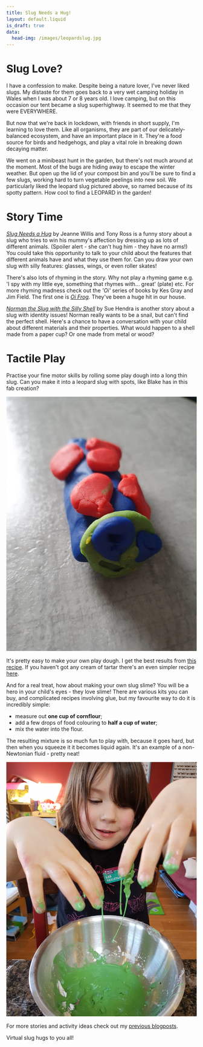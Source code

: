 ```yaml
---
title: Slug Needs a Hug!
layout: default.liquid
is_draft: true
data:
  head-img: /images/leopardslug.jpg
---
```

# Slug Love?

I have a confession to make. Despite being a nature lover, I've never liked slugs. My distaste for them goes back to a very wet camping holiday in Wales when I was about 7 or 8 years old. I love camping, but on this occasion our tent became a slug superhighway. It seemed to me that they were EVERYWHERE. 

But now that we're back in lockdown, with friends in short supply, I'm learning to love them. Like all organisms, they are part of our delicately-balanced ecosystem, and have an important place in it. They're a food source for birds and hedgehogs, and play a vital role in breaking down decaying matter. 

We went on a minibeast hunt in the garden, but there's not much around at the moment. Most of the bugs are hiding away to escape the winter weather. But open up the lid of your compost bin and you'll be sure to find a few slugs, working hard to turn vegetable peelings into new soil. We particularly liked the leopard slug pictured above, so named because of its spotty pattern. How cool to find a LEOPARD in the garden! 

# Story Time

*[Slug Needs a Hug](https://www.youtube.com/watch?v=MBtjkGkukgw)* by Jeanne Willis and Tony Ross is a funny story about a slug who tries to win his mummy's affection by dressing up as lots of different animals. (Spoiler alert - she can't hug him - they have no arms!) You could take this opportunity to talk to your child about the features that different animals have and what they use them for. Can you draw your own slug with silly features: glasses, wings, or even roller skates!

There's also lots of rhyming in the story. Why not play a rhyming game e.g. 'I spy with my little eye, something that rhymes with... great' (plate) etc. For more rhyming madness check out the *'Oi'* series of books by Kes Gray and Jim Field. The first one is *[Oi Frog](https://www.youtube.com/watch?v=2da5yu6rpdg).* They've been a huge hit in our house. 

*[Norman the Slug with the Silly Shell](https://www.youtube.com/watch?v=z4BcBtKHaO8)* by Sue Hendra is another story about a slug with identity issues! Norman really wants to be a snail, but can't find the perfect shell. Here's a chance to have a conversation with your child about different materials and their properties. What would happen to a shell made from a paper cup? Or one made from metal or wood? 

# Tactile Play

Practise your fine motor skills by rolling some play dough into a long thin slug. Can you make it into a leopard slug with spots, like Blake has in this fab creation? 

![](/images/blakeslug.jpg)

It's pretty easy to make your own play dough. I get the best results from [this recipe](https://www.iheartnaptime.net/play-dough-recipe/). If you haven't got any cream of tartar there's an even simpler recipe [here](https://www.bbcgoodfood.com/howto/guide/playdough-recipe).

And for a real treat, how about making your own slug slime? You will be a hero in your child's eyes - they love slime! There are various kits you can buy, and complicated recipes involving glue, but my favourite way to do it is incredibly simple:

* measure out **one cup of cornflour**;
* add a few drops of food colouring to **half a cup of water**;
* mix the water into the flour. 

The resulting mixture is so much fun to play with, because it goes hard, but then when you squeeze it it becomes liquid again. It's an example of a non-Newtonian fluid - pretty neat! 

![](/images/slime.jpg)

For more stories and activity ideas check out my [previous blogposts](https://wildberrywood.co.uk/blog.html). 

Virtual slug hugs to you all! 
